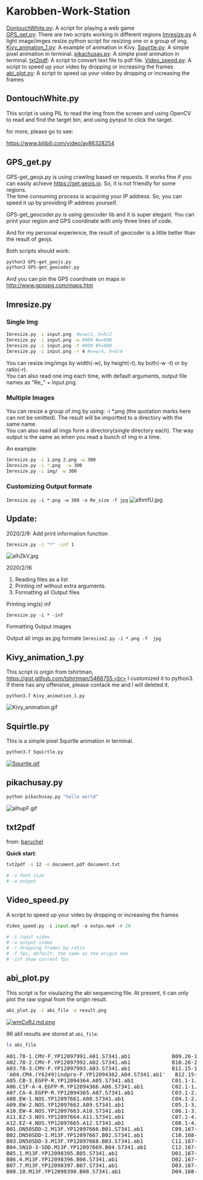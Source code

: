 

# Karobben-Work-Station

[DontouchWhite.py](#Dontouch): A script for playing a web game  
[GPS_get.py](#GPS): There are two scripts working in different regions
[Imresize.py](#Imresize) A light image/imges resize python script for resizing one or a group of img.
[Kivy_animation_1.py](#Kivy): A example of animation in Kivy.
[Squirtle.py](#Squirtle): A simple pixel animation in terminal.
[pikachusay.py](#pikachusay): A simple pixel animation in terminal.
[txt2pdf](#txt2pdf): A script to convert text file to pdf file.
[Video_speed.py](#Video_speed): A script to speed up your video by dropping or increasing the frames
[abi_plot.py](#abi_plot): A script to speed up your video by dropping or increasing the frames




## <div id="Dontouch">DontouchWhite.py</div>

This script is using PIL to read the img from the screen and using OpenCV to read and find the target bin, and using pynput to click the target.

for more, please go to see:

https://www.bilibili.com/video/av86328254

## <div id="GPS">GPS_get.py</div>

GPS-get_geojs.py is using crawling based on requests. It works fine if you can easily achieve https://get.geojs.io. So, it is not friendly for some regions.<br>
The time consuming process is acquiring your IP address. So, you can speed it up by providing IP address yourself.

GPS-get_geocoder.py is using geocoder lib and it is super elegant. You can print your region and GPS coordinate with only three lines of code.

And for my personal experience, the result of geocoder is a little better than the result of geojs.

Both scripts should work:


```bash
python3 GPS-get_geojs.py
python3 GPS-get_geocoder.py
```

And you can pin the GPS coordinate on maps in http://www.gpsspg.com/maps.htm




## <div id="Imresize">Imresize.py</div>


### Single Img
```bash
Imresize.py -i input.png  #w=w/2, h=h/2
Imresize.py -i input.png -w #900 #w=900
Imresize.py -i input.png -t #900 #h=900
Imresize.py -i input.png -r 4 #w=w/4, h=h/4
```
You can resize img/imgs by width(-w), by height(-t), by both(-w -t) or by ratio(-r).<br>
You can also read one img each time, with default arguments, output file names as "Re_" + input.png.<br>

### Multiple Images
You can resize a group of img by using: -i *.png (the quotation marks here can not be omitted). The result will be importted to a directory with the same name.<br>
You can also read all imgs form a directory(single directory each). The way output is the same as when you read a bunch of img in a time.

An example:  

```bash
Imresize.py -i 1.png 2.png -w 300
Imresize.py -i *.png  -w 300
Imresize.py -i img/ -w 300
```

### Customizing Output formate

`Imresize.py -i *.png -w 300 -o Re_size -f jpg`
![alhmfU.jpg](https://s1.ax1x.com/2020/07/31/alhmfU.jpg)


## Update:

2020/2/9: Add print information function

```bash
Imresize.py -i "*" -inf 1
```
![alhZkV.jpg](https://s1.ax1x.com/2020/07/31/alhZkV.jpg)


2020/2/16  
1. Reading files as a list
2. Printing inf without extra arguments.  
3. Formatting all Output files

Printing img(s) inf

`Imresize.py -i * -inf`

Formatting Output images

Output all imgs as jpg formate
`Imresize2.py -i *.png -f  jpg`


## <div id="Kivy">Kivy_animation_1.py</div>

This script is origin from tshirtman, https://gist.github.com/tshirtman/5466755.<br>
I customized it to python3.<br>
If there has any offensive, please contack me and I will deleted it.

```
python3.7 Kivy_animation_1.py
```

![Kivy_animation.gif](https://s1.ax1x.com/2020/07/31/alhKl4.gif)

## <div id="Squirtle">Squirtle.py</div>

This is a simple pixel Squirtle animation in terminal.

```bash
python3.7 Squirtle.py
```
[![Squirtle.gif](https://s1.ax1x.com/2020/07/31/alheYT.gif)](https://imgchr.com/i/alheYT)


## <div id="pikachusay">pikachusay.py</div>

```bash
python pikachusay.py "hello world"
```
![alhupF.gif](https://s1.ax1x.com/2020/07/31/alhupF.gif)

## <div id="txt2pdf">txt2pdf</div>
from: [baruchel](https://github.com/baruchel/txt2pdf)

**Quick start**:
```bash
txt2pdf -s 12 -o document.pdf document.txt

# -s font size
# -o output
```

## <div id="Video_speed">Video_speed.py</div>
A script to speed up your video by dropping or increasing the frames

```python
Video_speed.py -i input.mpf -o outpu.mp4 -r 20

# -i input video
# -o output video
# -r dropping frames by ratio
# -f fps, default: the same as the origin one
# -inf show current fps  
```

## <div id="abi_plot">abi_plot.py</div>
This script is for visulazing the abi sequencing file.
At present, it can only plot the raw signal from the origin result.
```bash
abi_plot.py -i abi_file -o result.png
```
[![wmCyRJ.md.png](https://s1.ax1x.com/2020/09/06/wmCyRJ.md.png)](https://imgchr.com/i/wmCyRJ)

96 ab1 results are stored at `abi_file`:
```bash
ls abi_file
```
<pre>
A01.78-1.CMV-F.YP12097991.A01.S7341.ab1             B09.26-1.VR1012-F.YP12098399.B09.S7341.ab1   D05.168-3.ZmU6-F2.YP12093773.D05.s7341.ab1             F01.NAC56-1300-2.GHeGFP-R.YP12097743.F01.s7341.ab1          G09.1300-CLUC-W33-6.GHMAI-CLUC-R.YP12097553.G09.S7341.ab1
A02.78-2.CMV-F.YP12097992.A02.S7341.ab1             B10.26-2.VR1012-F.YP12098400.B10.S7341.ab1   D06.168-4.ZmU6-F2.YP12093774.D06.s7341.ab1             F02.NAC56-1300-2.GHpSuperF.YP12097744.F02.s7341.ab1         G10.1300-CLUC-W33-7.GHMAI-CLUC-F.YP12097554.G10.S7341.ab1
A03.78-3.CMV-F.YP12097993.A03.S7341.ab1             B11.15-1.VR1012-F.YP12098401.B11.S7341.ab1   D07.168-5.ZmU6-F2.YP12093775.D07.s7341.ab1             F03.NAC56-1300-3.GHeGFP-R.YP12097745.F03.s7341.ab1          G11.1300-CLUC-W33-7.GHMAI-CLUC-R.YP12097555.G11.S7341.ab1
'A04.CM4.(Y6249)indpro-F.YP12094362.A04.S7341.ab1'   B12.15-2.VR1012-F.YP12098402.B12.S7341.ab1   D08.FS7.M13F.YP12098873.D08.s7341.ab1                  F04.NAC56-1300-3.GHpSuperF.YP12097746.F04.s7341.ab1         G12.1300-CLUC-W33-9.GHMAI-CLUC-F.YP12097558.G12.S7341.ab1
A05.CB-3.EGFP-R.YP12094364.A05.S7341.ab1            C01.1-1.6F.YP12097892.C01.S7341.ab1          D09.OMS-1.PABAL-F.YP12097115.D09.s7341.ab1             F05.NAC56-1300-4.GHeGFP-R.YP12097747.F05.s7341.ab1          H01.1300-CLUC-W33-9.GHMAI-CLUC-R.YP12097559.H01.S7341.ab1
A06.C1F-A-4.EGFP-R.YP12094366.A06.S7341.ab1         C02.1-1.6R.YP12097893.C02.S7341.ab1          D10.OMS-1.PABAL-R.YP12097116.D10.s7341.ab1             F06.NAC56-1300-4.GHpSuperF.YP12097748.F06.s7341.ab1         H02.1300-CLUC-W33-10.GHMAI-CLUC-F.YP12097560.H02.S7341.ab1
A07.CA-4.EGFP-R.YP12094365.A07.S7341.ab1            C03.1-2.6F.YP12097894.C03.S7341.ab1          D11.OMS-2.PABAL-F.YP12097117.D11.s7341.ab1             F07.NAC56-1300-5.GHeGFP-R.YP12097749.F07.s7341.ab1          H03.1300-CLUC-W33-10.GHMAI-CLUC-R.YP12097561.H03.S7341.ab1
A08.EW-1.NOS.YP12097661.A08.S7341.ab1               C04.1-2.6R.YP12097895.C04.S7341.ab1          D12.OMS-2.PABAL-R.YP12097118.D12.s7341.ab1             F08.NAC56-1300-5.GHpSuperF.YP12097750.F08.s7341.ab1         H04.1300-CLUC-W33-11.GHMAI-CLUC-F.YP12097562.H04.S7341.ab1
A09.EW-2.NOS.YP12097662.A09.S7341.ab1               C05.1-3.6F.YP12097896.C05.S7341.ab1          E01.OMS-3.PABAL-F.YP12097119.E01.s7341.ab1             F09.NAC56-1302.GHCDN-1302-W1-R.YP12097751.F09.S7341.ab1     H05.1300-CLUC-W33-11.GHMAI-CLUC-R.YP12097563.H05.S7341.ab1
A10.EW-4.NOS.YP12097663.A10.S7341.ab1               C06.1-3.6R.YP12097897.C06.S7341.ab1          E02.OMS-3.PABAL-R.YP12097120.E02.s7341.ab1             F10.1300-CLUC-W33-1.GHMAI-CLUC-F.YP12097542.F10.S7341.ab1   H06.1300-CLUC-W33-12.GHMAI-CLUC-F.YP12097564.H06.S7341.ab1
A11.EZ-3.NOS.YP12097664.A11.S7341.ab1               C07.1-4.6F.YP12097898.C07.S7341.ab1          E03.1-1.GV1300-F.YP12094027.E03.S7341.ab1              F11.1300-CLUC-W33-1.GHMAI-CLUC-R.YP12097543.F11.S7341.ab1   H07.1300-CLUC-W33-12.GHMAI-CLUC-R.YP12097565.H07.S7341.ab1
A12.EZ-4.NOS.YP12097665.A12.S7341.ab1               C08.1-4.6R.YP12097899.C08.S7341.ab1          E04.1-1.GV1300-R.YP12094028.E04.S7341.ab1              F12.1300-CLUC-W33-2.GHMAI-CLUC-F.YP12097544.F12.S7341.ab1   H08.1300-CLUC-W33-13.GHMAI-CLUC-F.YP12097566.H08.S7341.ab1
B01.DN50SDD-2.M13F.YP12097666.B01.S7341.ab1         C09.167-1.ZmU6-F2.YP12093757.C09.s7341.ab1   E05.1-2.GV1300-F.YP12094029.E05.S7341.ab1              G01.1300-CLUC-W33-2.GHMAI-CLUC-R.YP12097545.G01.S7341.ab1   H09.1300-CLUC-W33-13.GHMAI-CLUC-R.YP12097567.H09.S7341.ab1
B02.DN50SDD-1.M13F.YP12097667.B02.S7341.ab1         C10.168-1.ZmU6-F2.YP12093758.C10.s7341.ab1   E06.1-2.GV1300-R.YP12094030.E06.S7341.ab1              G02.1300-CLUC-W33-3.GHMAI-CLUC-F.YP12097546.G02.S7341.ab1   H10.1300-CLUC-W33-8.GHMAI-CLUC-F.YP12097556.H10.S7341.ab1
B03.DN50SDD-3.M13F.YP12097668.B03.S7341.ab1         C11.167-2.ZmU6-F2.YP12093767.C11.s7341.ab1   E07.AP2-NLUC-1.GHmaiNlucR.YP12097735.E07.S7341.ab1     G03.1300-CLUC-W33-3.GHMAI-CLUC-R.YP12097547.G03.S7341.ab1   H11.1300-CLUC-W33-8.GHMAI-CLUC-R.YP12097557.H11.S7341.ab1
B04.SN10-3-SOD.M13F.YP12097669.B04.S7341.ab1        C12.167-3.ZmU6-F2.YP12093768.C12.s7341.ab1   E08.AP2-NLUC-3.GHmaiNlucR.YP12097737.E08.S7341.ab1     G04.1300-CLUC-W33-4.GHMAI-CLUC-F.YP12097548.G04.S7341.ab1   H12.Y-Y-Y.ab1
B05.1.M13F.YP12098395.B05.S7341.ab1                 D01.167-4.ZmU6-F2.YP12093769.D01.s7341.ab1   E09.AP2-NLUC-4.GHmaiNlucR.YP12097738.E09.S7341.ab1     G05.1300-CLUC-W33-4.GHMAI-CLUC-R.YP12097549.G05.S7341.ab1
B06.4.M13F.YP12098396.B06.S7341.ab1                 D02.167-5.ZmU6-F2.YP12093770.D02.s7341.ab1   E10.AP2-NLUC-5.GHmaiNlucR.YP12097739.E10.S7341.ab1     G06.1300-CLUC-W33-5.GHMAI-CLUC-F.YP12097550.G06.S7341.ab1
B07.7.M13F.YP12098397.B07.S7341.ab1                 D03.167-6.ZmU6-F2.YP12093771.D03.s7341.ab1   E11.AP2-NLUC-6.GHmaiNlucR.YP12097740.E11.S7341.ab1     G07.1300-CLUC-W33-5.GHMAI-CLUC-R.YP12097551.G07.S7341.ab1
B08.10.M13F.YP12098398.B08.S7341.ab1                D04.168-2.ZmU6-F2.YP12093772.D04.s7341.ab1   E12.NAC56-1300-1.GHmaiNlucR.YP12097741.E12.S7341.ab1   G08.1300-CLUC-W33-6.GHMAI-CLUC-F.YP12097552.G08.S7341.ab1
</pre>
